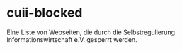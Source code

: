 # cuii-blocked
Eine Liste von Webseiten, die durch die Selbstregulierung Informationswirtschaft e.V. gesperrt werden.
